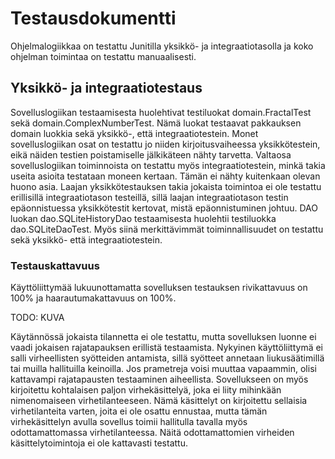 # Testausdokumentti

Ohjelmalogiikkaa on testattu Junitilla yksikkö- ja integraatiotasolla ja koko ohjelman toimintaa on testattu manuaalisesti.


## Yksikkö- ja integraatiotestaus

Sovelluslogiikan testaamisesta huolehtivat testiluokat domain.FractalTest sekä domain.ComplexNumberTest. Nämä luokat testaavat pakkauksen domain luokkia sekä yksikkö-, että integraatiotestein. Monet sovelluslogiikan osat on testattu jo niiden kirjoitusvaiheessa yksikkötestein, eikä näiden testien poistamiselle jälkikäteen nähty tarvetta. Valtaosa sovelluslogiikan toiminnoista on testattu myös integraatiotestein, minkä takia useita asioita testataan moneen kertaan. Tämän ei nähty kuitenkaan olevan huono asia. Laajan yksikkötestauksen takia jokaista toimintoa ei ole testattu erillisillä integraatiotason testeillä, sillä laajan integraatiotason testin epäonnistuessa yksikkötestit kertovat, mistä epäonnistuminen johtuu. DAO luokan dao.SQLiteHistoryDao testaamisesta huolehtii testiluokka dao.SQLiteDaoTest. Myös siinä merkittävimmät toiminnallisuudet on testattu sekä yksikkö- että integraatiotestein.

### Testauskattavuus

Käyttöliittymää lukuunottamatta sovelluksen testauksen rivikattavuus on 100% ja haarautumakattavuus on 100%.

TODO: KUVA

Käytännössä jokaista tilannetta ei ole testattu, mutta sovelluksen luonne ei vaadi jokaisen rajatapauksen erillistä testaamista. Nykyinen käyttöliittymä ei salli virheellisten syötteiden antamista, sillä syötteet annetaan liukusäätimillä tai muilla hallituilla keinoilla. Jos prametreja voisi muuttaa vapaammin, olisi kattavampi rajatapausten testaaminen aiheellista. Sovellukseen on myös kirjoitettu kohtalaisen paljon virhekäsittelyä, joka ei liity mihinkään nimenomaiseen virhetilanteeseen. Nämä käsittelyt on kirjoitettu sellaisia virhetilanteita varten, joita ei ole osattu ennustaa, mutta tämän virhekäsittelyn avulla sovellus toimii hallitulla tavalla myös odottamattomassa virhetilanteessa. Näitä odottamattomien virheiden käsittelytoimintoja ei ole kattavasti testattu.
